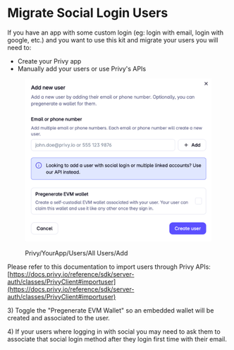 # Migrate Social Login Users

If you have an app with some custom login (eg: login with email, login with google, etc.) and you want to use this kit and migrate your users you will need to:

* Create your Privy app
* Manually add your users or use Privy's APIs

<figure><img src="../../.gitbook/assets/image (1) (1).png" alt=""><figcaption><p>Privy/YourApp/Users/All Users/Add</p></figcaption></figure>

Please refer to this documentation to import users through Privy APIs: [https://docs.privy.io/reference/sdk/server-auth/classes/PrivyClient#importuser](https://docs.privy.io/reference/sdk/server-auth/classes/PrivyClient#importuser)

3\) Toggle the "Pregenerate EVM Wallet" so an embedded wallet will be created and associated to the user.

4\) If your users where logging in with social you may need to ask them to associate that social login method after they login first time with their email.

